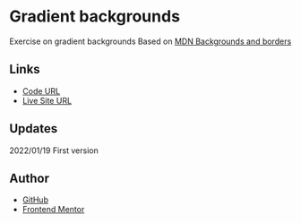 #  Gradient backgrounds

Exercise on gradient backgrounds
Based on [MDN Backgrounds and borders](https://developer.mozilla.org/en-US/docs/Learn/CSS/Building_blocks/Backgrounds_and_borders)


## Links

- [Code URL](https://github.com/dirkVerm/frontend-exercises/tree/main/02%20CSS/05%20Gradient%20backgrounds)
- [Live Site URL](https://dirkverm.github.io/frontend-exercises/02%20CSS/05%20Gradient%20backgrounds/)

## Updates
2022/01/19
First version

## Author

- [GitHub](https://github.com/dirkVerm)
- [Frontend Mentor](https://www.frontendmentor.io/profile/dirkVerm)


